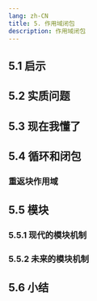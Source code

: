 ```yaml
---
lang: zh-CN
title: 5. 作用域闭包
description: 作用域闭包
---
```


## 5.1 启示

## 5.2 实质问题

## 5.3 现在我懂了

## 5.4 循环和闭包

### 重返块作用域

## 5.5 模块

### 5.5.1 现代的模块机制

### 5.5.2 未来的模块机制

## 5.6 小结

